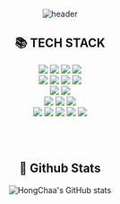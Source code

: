 
<div align="center">
  
![header](https://capsule-render.vercel.app/api?type=cylinder&color=1F1E33&height=150&section=header&text=HongCha's&nbsp;&nbsp;Github&fontColor=ffffff&fontSize=60&animation=fadeIn&fontAlignY=55)

## :books: TECH STACK


<img src="https://img.shields.io/badge/-Java-C2BEBE?style=for-the-badge&logo=OpenJDK&logoColor=white">
<img src="https://img.shields.io/badge/-Html5-E34F26?style=for-the-badge&logo=Html5&logoColor=white">
<img src="https://img.shields.io/badge/-CSS3-1572B6?style=for-the-badge&logo=CSS3&logoColor=white">
<img src="https://img.shields.io/badge/-JavaScript-F7DF1E?style=for-the-badge&logo=JavaScript&logoColor=white">

<br>

<img src="https://img.shields.io/badge/MySQL-4479A1?style=for-the-badge&logo=MySQL&logoColor=white">
<img src="https://img.shields.io/badge/MariaDB-003545?style=for-the-badge&logo=MariaDB&logoColor=white">
<img src="https://img.shields.io/badge/Oracle-F80000?style=for-the-badge&logo=Oracle&logoColor=white">
<img src="https://img.shields.io/badge/PostgreSQL-4169E1?style=for-the-badge&logo=postgresql&logoColor=white">

<br>

<img src="https://img.shields.io/badge/Spring-6DB33F?style=for-the-badge&logo=Spring&logoColor=white">
<img src="https://img.shields.io/badge/springboot-6DB33F?style=for-the-badge&logo=springboot&logoColor=white">

<br>

<img src="https://img.shields.io/badge/IntelliJ%20IDEA-000000?style=for-the-badge&logo=IntelliJ%20IDEA&logoColor=white">
<img src="https://img.shields.io/badge/Visual%20Studio%20Code-007ACC.svg?&style=for-the-badge&logo=Visual%20Studio%20Code&logoColor=white">
<img src="https://img.shields.io/badge/Eclipse-2C2255?style=for-the-badge&logo=Eclipse%20IDE&logoColor=white">

<br>

<img src="https://img.shields.io/badge/git-F05032?style=for-the-badge&logo=git&logoColor=white">
<img src="https://img.shields.io/badge/github-181717?style=for-the-badge&logo=github&logoColor=white">
<img src="https://img.shields.io/badge/notion-000000?style=for-the-badge&logo=notion&logoColor=white">
<img src="https://img.shields.io/badge/amazonwebservices-232F3E?style=for-the-badge&logo=amazonwebservices&logoColor=white">
<img src="https://img.shields.io/badge/postman-FF6C37?style=for-the-badge&logo=postman&logoColor=white">

<br><br>
## :seedling: Github Stats 


![HongChaa's GitHub stats](https://github-readme-stats.vercel.app/api?username=HongChaa&show_icons=true&theme=radical)


</div>
<!--
![header](https://capsule-render.vercel.app/api?type=Cylinder)
https://github-readme-stats.vercel.app/api?username=HongChaa)&hide=stars,contribs&count_private=true&show_icons=true&&theme=radical
### Hi there 👋
**HongChaa/HongChaa** is a ✨ _special_ ✨ repository because its `README.md` (this file) appears on your GitHub profile.

Here are some ideas to get you started:

- 🔭 I’m currently working on ...
- 🌱 I’m currently learning ...
- 👯 I’m looking to collaborate on ...
- 🤔 I’m looking for help with ...
- 💬 Ask me about ...
- 📫 How to reach me: ...
- 😄 Pronouns: ...
- ⚡ Fun fact: ...
-->
